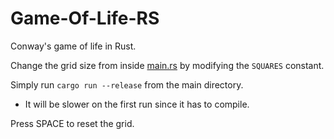 # Game-Of-Life-RS
Conway's game of life in Rust.

Change the grid size from inside [main.rs](main/src/main.rs) by modifying the `SQUARES` constant.

Simply run `cargo run --release` from the main directory.
- It will be slower on the first run since it has to compile.

Press SPACE to reset the grid.
